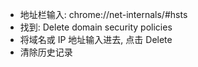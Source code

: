 - 地址栏输入: chrome://net-internals/#hsts
- 找到: Delete domain security policies
- 将域名或 IP 地址输入进去, 点击 Delete
- 清除历史记录
